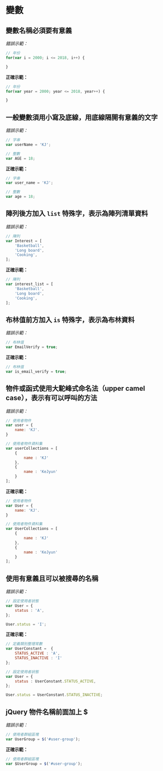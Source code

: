 # 變數


## 變數名稱必須要有意義

*錯誤示範：*

```javascript
// 年份
for(var i = 2000; i <= 2018, i++) {

}
```

**正確示範：**

```javascript
// 年份
for(var year = 2000; year <= 2018, year++) {

}
```

## 一般變數須用小寫及底線，用底線隔開有意義的文字

*錯誤示範：*

```javascript
// 字串
var userName = 'KJ';

// 整數
var AGE = 18;
```

**正確示範：**

```javascript
// 字串
var user_name = 'KJ';

// 整數
var age = 18;
```

## 陣列後方加入 `list` 特殊字，表示為陣列清單資料

*錯誤示範：*

```javascript
// 陣列
var Interest = [
    'Basketball',
    'Long board',
    'Cooking',
];
```

**正確示範：**

```javascript
// 陣列
var interest_list = [
    'Basketball',
    'Long board',
    'Cooking',
];
```

## 布林值前方加入 `is` 特殊字，表示為布林資料

*錯誤示範：*

```javascript
// 布林值
var EmailVerify = true;
```

**正確示範：**

```javascript
// 布林值
var is_email_verify = true;
```

## 物件或函式使用大駝峰式命名法（upper camel case），表示有可以呼叫的方法

*錯誤示範：*

```javascript
// 使用者物件
var user = {
    name: 'KJ'.
}

// 使用者物件資料集
var userCollections = [
    {
        name : 'KJ'
    },
    {
        name : 'KeJyun'
    }
];
```

**正確示範：**

```javascript
// 使用者物件
var User = {
    name: 'KJ'.
}

// 使用者物件資料集
var UserCollections = [
    {
        name : 'KJ'
    },
    {
        name : 'KeJyun'
    }
];
```


## 使用有意義且可以被搜尋的名稱

*錯誤示範：*

```javascript
// 設定使用者狀態
var User = {
    status : 'A',
};

User.status = 'I';
```

**正確示範：**

```javascript
// 定義類別整理常數
var UserConstant =  {
    STATUS_ACTIVE : 'A',
    STATUS_INACTIVE : 'I'
};

// 設定使用者狀態
var User = {
    status : UserConstant.STATUS_ACTIVE,
};

User.status = UserConstant.STATUS_INACTIVE;
```


## jQuery 物件名稱前面加上 $

*錯誤示範：*

```javascript
// 使用者群組區塊
var UserGroup = $('#user-group');
```

**正確示範：**


```javascript
// 使用者群組區塊
var $UserGroup = $('#user-group');
```

